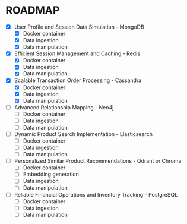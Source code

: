 # ROADMAP

- [x] User Profile and Session Data Simulation - MongoDB
  - [x] Docker container
  - [x] Data ingestion
  - [x] Data manipulation

- [x] Efficient Session Management and Caching - Redis
  - [x] Docker container
  - [x] Data ingestion
  - [x] Data manipulation

- [x] Scalable Transaction Order Processing - Cassandra
  - [x] Docker container
  - [x] Data ingestion
  - [x] Data manipulation

- [ ] Advanced Relationship Mapping - Neo4j
  - [ ] Docker container
  - [ ] Data ingestion
  - [ ] Data manipulation

- [ ] Dynamic Product Search Implementation - Elasticsearch
  - [ ] Docker container
  - [ ] Data ingestion
  - [ ] Data manipulation

- [ ] Personalized Similar Product Recommendations - Qdrant or Chroma
  - [ ] Docker container
  - [ ] Embedding generation
  - [ ] Data ingestion
  - [ ] Data manipulation

- [ ] Reliable Financial Operations and Inventory Tracking - PostgreSQL
  - [ ] Docker container
  - [ ] Data ingestion
  - [ ] Data manipulation
